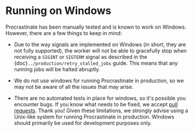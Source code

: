 # Running on Windows

Procrastinate has been manually tested and is known to work on Windows. However,
there are a few things to keep in mind:

-  Due to the way signals are implemented on Windows (in short, they are not fully supported),
  the worker will not be able to gracefully stop when receiving a `SIGINT` or `SIGTERM` signal
  as described in the {doc}`../production/retry_stalled_jobs` guide. This means that any running
  jobs will be halted abruptly.

- We do not use windows for running Procrastinate in production, so we may not
  be aware of all the issues that may arise.

- There are no automated tests in place for windows, so it's possible you encounter
  bugs. If you know what needs to be fixed, we accept
  [pull requests](https://github.com/procrastinate-org/procrastinate/pulls).
  Thank you!
Given these limitations, we strongly advise using a Unix-like system for running Procrastinate
in production. Windows should primarily be used for development purposes only.
